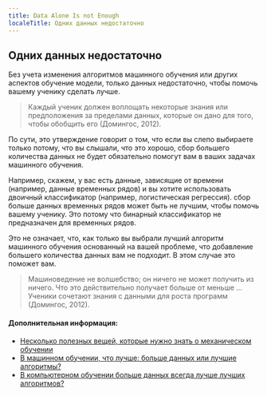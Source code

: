 ```yaml
---
title: Data Alone Is not Enough
localeTitle: Одних данных недостаточно
---
```

## Одних данных недостаточно

Без учета изменения алгоритмов машинного обучения или других аспектов обучение модели, только данных недостаточно, чтобы помочь вашему ученику сделать лучше.

> Каждый ученик должен воплощать некоторые знания или предположения за пределами данных, которые он дано для того, чтобы обобщить его (Домингос, 2012).

По сути, это утверждение говорит о том, что если вы слепо выбираете только потому, что вы слышали, что это хорошо, сбор большего количества данных не будет обязательно помогут вам в ваших задачах машинного обучения.

Например, скажем, у вас есть данные, зависящие от времени (например, данные временных рядов) и вы хотите использовать двоичный классификатор (например, логистическая регрессия). сбор больше данных временных рядов может быть не лучшим, чтобы помочь вашему ученику. Это потому что бинарный классификатор не предназначен для временных рядов.

Это не означает, что, как только вы выбрали лучший алгоритм машинного обучения основанный на вашей проблеме, что добавление большего количества данных вам не подходит. В этом случае это поможет вам.

> Машиноведение не волшебство; он ничего не может получить из ничего. Что это действительно получает больше от меньше ... Ученики сочетают знания с данными для роста программ (Домингос, 2012).

#### Дополнительная информация:

*   [Несколько полезных вещей, которые нужно знать о механическом обучении](https://homes.cs.washington.edu/~pedrod/papers/cacm12.pdf)
*   [В машинном обучении, что лучше: больше данных или лучшие алгоритмы?](http://www.kdnuggets.com/2015/06/machine-learning-more-data-better-algorithms.html)
*   [В компьютерном обучении больше данных всегда лучше лучших алгоритмов?](https://www.quora.com/In-machine-learning-is-more-data-always-better-than-better-algorithms/answer/Xavier-Amatriain?srid=Tds3)